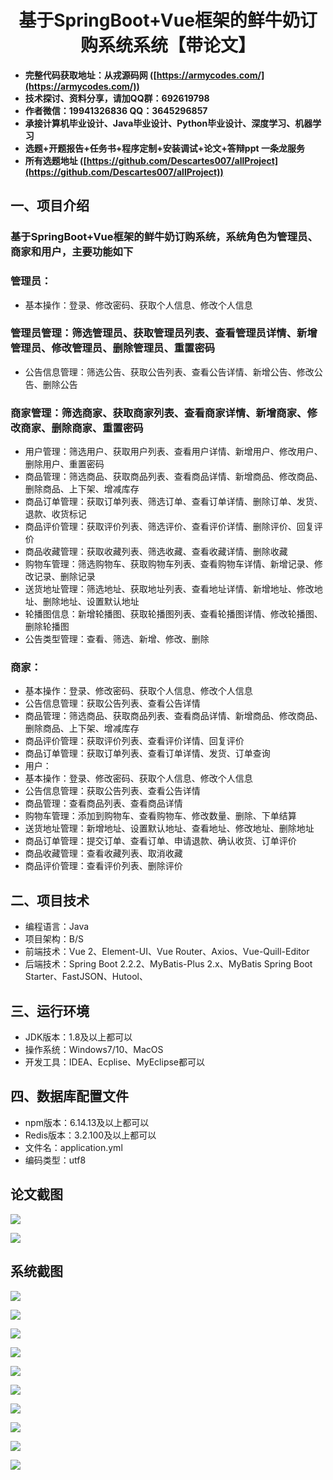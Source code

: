 <h1 align="center">基于SpringBoot+Vue框架的鲜牛奶订购系统系统【带论文】</h1></p>

- <b>完整代码获取地址：从戎源码网 ([https://armycodes.com/](https://armycodes.com/))</b>
- <b>技术探讨、资料分享，请加QQ群：692619798</b>
- <b>作者微信：19941326836  QQ：3645296857</b>
- <b>承接计算机毕业设计、Java毕业设计、Python毕业设计、深度学习、机器学习</b>
- <b>选题+开题报告+任务书+程序定制+安装调试+论文+答辩ppt 一条龙服务</b>
- <b>所有选题地址 ([https://github.com/Descartes007/allProject](https://github.com/Descartes007/allProject)) </b>

## 一、项目介绍

### 基于SpringBoot+Vue框架的鲜牛奶订购系统，系统角色为管理员、商家和用户，主要功能如下
### 管理员：
- 基本操作：登录、修改密码、获取个人信息、修改个人信息
### 管理员管理：筛选管理员、获取管理员列表、查看管理员详情、新增管理员、修改管理员、删除管理员、重置密码
- 公告信息管理：筛选公告、获取公告列表、查看公告详情、新增公告、修改公告、删除公告
### 商家管理：筛选商家、获取商家列表、查看商家详情、新增商家、修改商家、删除商家、重置密码
- 用户管理：筛选用户、获取用户列表、查看用户详情、新增用户、修改用户、删除用户、重置密码
- 商品管理：筛选商品、获取商品列表、查看商品详情、新增商品、修改商品、删除商品、上下架、增减库存
- 商品订单管理：获取订单列表、筛选订单、查看订单详情、删除订单、发货、退款、收货标记
- 商品评价管理：获取评价列表、筛选评价、查看评价详情、删除评价、回复评价
- 商品收藏管理：获取收藏列表、筛选收藏、查看收藏详情、删除收藏
- 购物车管理：筛选购物车、获取购物车列表、查看购物车详情、新增记录、修改记录、删除记录
- 送货地址管理：筛选地址、获取地址列表、查看地址详情、新增地址、修改地址、删除地址、设置默认地址
- 轮播图信息：新增轮播图、获取轮播图列表、查看轮播图详情、修改轮播图、删除轮播图
- 公告类型管理：查看、筛选、新增、修改、删除
### 商家：
- 基本操作：登录、修改密码、获取个人信息、修改个人信息
- 公告信息管理：获取公告列表、查看公告详情
- 商品管理：筛选商品、获取商品列表、查看商品详情、新增商品、修改商品、删除商品、上下架、增减库存
- 商品评价管理：获取评价列表、查看评价详情、回复评价
- 商品订单管理：获取订单列表、查看订单详情、发货、订单查询
- 用户：
- 基本操作：登录、修改密码、获取个人信息、修改个人信息
- 公告信息管理：获取公告列表、查看公告详情
- 商品管理：查看商品列表、查看商品详情
- 购物车管理：添加到购物车、查看购物车、修改数量、删除、下单结算
- 送货地址管理：新增地址、设置默认地址、查看地址、修改地址、删除地址
- 商品订单管理：提交订单、查看订单、申请退款、确认收货、订单评价
- 商品收藏管理：查看收藏列表、取消收藏
- 商品评价管理：查看评价列表、删除评价

## 二、项目技术

- 编程语言：Java
- 项目架构：B/S
- 前端技术：Vue 2、Element-UI、Vue Router、Axios、Vue-Quill-Editor
- 后端技术：Spring Boot 2.2.2、MyBatis-Plus 2.x、MyBatis Spring Boot Starter、FastJSON、Hutool、


## 三、运行环境

- JDK版本：1.8及以上都可以
- 操作系统：Windows7/10、MacOS
- 开发工具：IDEA、Ecplise、MyEclipse都可以

## 四、数据库配置文件

- npm版本：6.14.13及以上都可以
- Redis版本：3.2.100及以上都可以
- 文件名：application.yml
- 编码类型：utf8

## 论文截图

![](screenshot/1.png)

![](screenshot/2.png)

## 系统截图

![](screenshot/3.png)

![](screenshot/4.png)

![](screenshot/5.png)

![](screenshot/6.png)

![](screenshot/7.png)

![](screenshot/8.png)

![](screenshot/9.png)

![](screenshot/10.png)

![](screenshot/11.png)

![](screenshot/12.png)